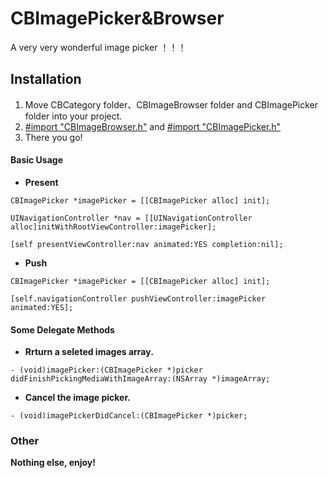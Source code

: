 # CBImagePicker&Browser

A very very wonderful image picker ！！！

## Installation

1. Move CBCategory folder、CBImageBrowser folder and CBImagePicker folder into your project.
2. <u>#import "CBImageBrowser.h"</u> and <u>#import "CBImagePicker.h"</u> 
3. There you go!

#### Basic Usage

- **Present**

`CBImagePicker *imagePicker = [[CBImagePicker alloc] init];`

`UINavigationController *nav = [[UINavigationController alloc]initWithRootViewController:imagePicker];`

`[self presentViewController:nav animated:YES completion:nil];`

- **Push**

`CBImagePicker *imagePicker = [[CBImagePicker alloc] init];`

`[self.navigationController pushViewController:imagePicker animated:YES];`

#### Some Delegate Methods

- **Rrturn a seleted images array.**

`- (void)imagePicker:(CBImagePicker *)picker didFinishPickingMediaWithImageArray:(NSArray *)imageArray;`

- **Cancel the image picker.**

`- (void)imagePickerDidCancel:(CBImagePicker *)picker;`

### Other

**Nothing else, enjoy!**
